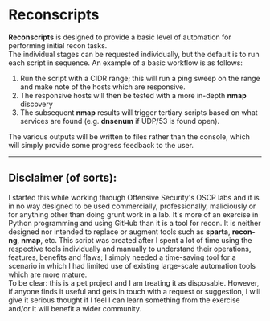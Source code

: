 # Reconscripts
**Reconscripts** is designed to provide a basic level of automation
for performing initial recon tasks.  
The individual stages can be requested individually, but the default is to run each script in sequence. An example of a basic workflow is as follows:  
1. Run the script with a CIDR range; this will run a ping sweep on the range and make note of the hosts which are responsive.
2. The responsive hosts will then be tested with a more in-depth **nmap** discovery
3. The subsequent **nmap** results will trigger tertiary scripts based on what services are found (e.g. **dnsenum** if UDP/53 is found open).  

The various outputs will be written to files rather than the console, which will simply provide some progress feedback to the user.

---
## Disclaimer (of sorts):
I started this while working through Offensive Security's OSCP labs and it is in no way designed to be used commercially, professionally, maliciously or for anything other than doing grunt work in a lab. It's more of an exercise in Python programming and using GitHub than it is a tool for recon. It is neither designed nor intended to replace or augment tools such as **sparta**, **recon-ng**, **nmap**, etc. This script was created after I spent a lot of time using the respective tools individually and manually to understand their operations, features, benefits and flaws; I simply needed a time-saving tool for a scenario in which I had limited use of existing large-scale automation tools which are more mature.  
To be clear: this is a pet project and I am treating it as disposable. However, if anyone finds it useful and gets in touch with a request or suggestion, I will give it serious thought if I feel I can learn something from the exercise and/or it will benefit a wider community.
